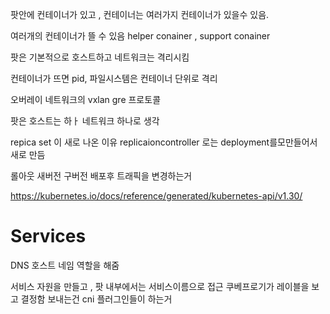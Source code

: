 팟안에 컨테이너가 있고 , 컨테이너는 여러가지 컨테이너가 있을수 있음.


여러개의 컨테이너가 뜰 수 있음
helper conainer , support conainer


팟은 기본적으로 호스트하고 네트워크는 격리시킴

컨테이너가 뜨면 pid, 파일시스템은 컨테이너 단위로 격리



오버레이 네트워크의 vxlan gre 프로토콜

팟은 호스트는 하ㅏ 네트워크 하나로 생각


repica set 이 새로 나온 이유
replicaioncontroller 로는 deployment를모만들어서 새로 만듬

롤아웃
 새버전 구버전 배포후 트래픽을 변경하는거

 https://kubernetes.io/docs/reference/generated/kubernetes-api/v1.30/


# Services
DNS 호스트 네임 역할을 해줌


서비스 자원을 만들고 ,  팟 내부에서는 서비스이름으로 접근
쿠베프로기가 레이블을 보고 결정함
보내는건 cni 플러그인들이 하는거

